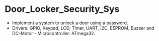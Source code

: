 # Door_Locker_Security_Sys
- Implement a system to unlock a door using a password.
- Drivers: GPIO, Keypad, LCD, Timer, UART, I2C, EEPROM, Buzzer and DC-Motor -
Microcontroller: ATmega32.
